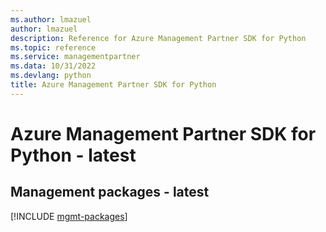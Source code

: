 ```yaml
---
ms.author: lmazuel
author: lmazuel
description: Reference for Azure Management Partner SDK for Python
ms.topic: reference
ms.service: managementpartner
ms.data: 10/31/2022
ms.devlang: python
title: Azure Management Partner SDK for Python
---
```

# Azure Management Partner SDK for Python - latest

## Management packages - latest
[!INCLUDE [mgmt-packages](management-partner-mgmt-index.md)]